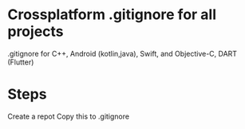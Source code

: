 # Crossplatform .gitignore for all projects

.gitignore for C++, Android (kotlin,java), Swift, and Objective-C, DART (Flutter)

# Steps
Create a repot
Copy this to .gitignore
